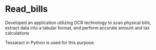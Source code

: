 # Read_bills
Developed an application utilizing OCR technology to scan physical bills, extract data into a tabular format, and perform accurate amount and tax calculations

Tessaract in Python is used for this purpose.
